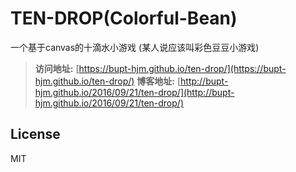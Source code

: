 # TEN-DROP(Colorful-Bean)
一个基于canvas的十滴水小游戏 (某人说应该叫彩色豆豆小游戏)
>**访问地址:** [https://bupt-hjm.github.io/ten-drop/](https://bupt-hjm.github.io/ten-drop/)
>**博客地址:** [http://bupt-hjm.github.io/2016/09/21/ten-drop/](http://bupt-hjm.github.io/2016/09/21/ten-drop/)


## License
MIT

